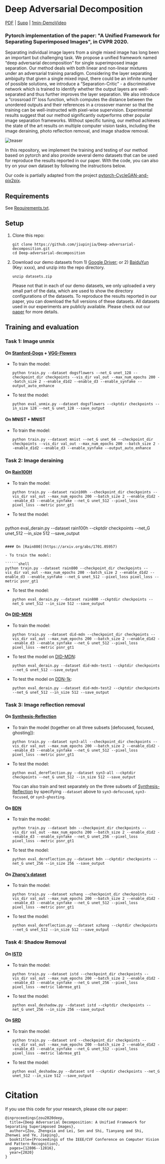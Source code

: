 # Deep Adversarial Decomposition 

[PDF](<https://openaccess.thecvf.com/content_CVPR_2020/papers/Zou_Deep_Adversarial_Decomposition_A_Unified_Framework_for_Separating_Superimposed_Images_CVPR_2020_paper.pdf>) | [Supp](<https://openaccess.thecvf.com/content_CVPR_2020/supplemental/Zou_Deep_Adversarial_Decomposition_CVPR_2020_supplemental.pdf>) | [1min-DemoVideo](<http://www-personal.umich.edu/~zzhengxi/zzx_gallery/5946-1min.mp4>) 

### Pytorch implementation of the paper: "A Unified Framework for Separating Superimposed Images", in CVPR 2020.

Separating individual image layers from a single mixed image has long been an important but challenging task. We propose a unified framework named “deep adversarial decomposition” for single superimposed image separation. Our method deals with both linear and non-linear mixtures under an adversarial training paradigm. Considering the layer separating ambiguity that given a single mixed input, there could be an infinite number of possible solutions, we introduce a “Separation-Critic” - a discriminative network which is trained to identify whether the output layers are well-separated and thus further improves the layer separation. We also introduce a “crossroad l1” loss function, which computes the distance between the unordered outputs and their references in a crossover manner so that the training can be well-instructed with pixel-wise supervision. Experimental results suggest that our method significantly outperforms other popular image separation frameworks. Without specific tuning, our method achieves the state of the art results on multiple computer vision tasks, including the image deraining, photo reflection removal, and image shadow removal. 

![teaser](fig/teaser.jpg)

In this repository, we implement the training and testing of our method based on pytorch and also provide several demo datasets that can be used for reproduce the results reported in our paper. With the code, you can also try on your own dataset by following the instructions below.

Our code is partially adapted from the project [pytorch-CycleGAN-and-pix2pix](https://github.com/junyanz/pytorch-CycleGAN-and-pix2pix).



## Requirements

See [Requirements.txt](requirements.txt).



## Setup

1. Clone this repo:

   ``````shell
   git clone https://github.com/jiupinjia/Deep-adversarial-decomposition.git 
   cd Deep-adversarial-decomposition
   ``````

2. Download our demo datasets from 1) [Google Driver](https://drive.google.com/open?id=1MIBstoZI1hJ2Rio2CP5Gq1KLJ0IVC1Rd); or 2) [BaiduYun](https://pan.baidu.com/s/17Lfh5LpXrTsxkwFdoi_Jhw) (Key: xxxx), and unzip into the repo directory.

   ``````shell
   unzip datasets.zip
   ``````
   
   Please not that in each of our demo datasets, we only uploaded a very small part of the data, which are used to show the directory configurations of the datasets. To reproduce the results reported in our paper, you can download the full versions of these datasets. All datasets used in our experiments are publicly available. Please check out our [paper](https://openaccess.thecvf.com/content_CVPR_2020/papers/Zou_Deep_Adversarial_Decomposition_A_Unified_Framework_for_Separating_Superimposed_Images_CVPR_2020_paper.pdf) for more details.
   
   

## Training and evaluation



### Task 1: Image unmix

#### On [Stanford-Dogs](https://people.csail.mit.edu/khosla/papers/fgvc2011.pdf) + [VGG-Flowers](http://www.robots.ox.ac.uk/~men/papers/nilsback_cvpr06.pdf)

- To train the model:

  ``````shell
  python train.py --dataset dogsflowers --net_G unet_128 --checkpoint_dir checkpoints --vis_dir val_out --max_num_epochs 200 --batch_size 2 --enable_d1d2 --enable_d3 --enable_synfake --output_auto_enhance
  ``````

- To test the model:

  ``````shell
  python eval_unmix.py --dataset dogsflowers --ckptdir checkpoints --in_size 128 --net_G unet_128 --save_output
  ``````

#### On MNIST + MNIST

- To train the model:

  ``````shell
  python train.py --dataset mnist --net_G unet_64 --checkpoint_dir checkpoints --vis_dir val_out --max_num_epochs 200 --batch_size 2 --enable_d1d2 --enable_d3 --enable_synfake --output_auto_enhance
  ``````



### Task 2: Image deraining

#### On [Rain100H](https://arxiv.org/abs/1609.07769) 

- To train the model:

  ``````shell
  python train.py --dataset rain100h --checkpoint_dir checkpoints --vis_dir val_out --max_num_epochs 200 --batch_size 2 --enable_d1d2 --enable_d3 --enable_synfake --net_G unet_512 --pixel_loss pixel_loss --metric psnr_gt1
  ``````

- To test the model:

  ``````shell
python eval_derain.py --dataset rain100h --ckptdir checkpoints --net_G unet_512 --in_size 512 --save_output
  ``````

#### On [Rain800](https://arxiv.org/abs/1701.05957) 

- To train the model:

  ``````shell
  python train.py --dataset rain800 --checkpoint_dir checkpoints --vis_dir val_out --max_num_epochs 200 --batch_size 2 --enable_d1d2 --enable_d3 --enable_synfake --net_G unet_512 --pixel_loss pixel_loss --metric psnr_gt1
  ``````

- To test the model:

  ``````shell
  python eval_derain.py --dataset rain800 --ckptdir checkpoints --net_G unet_512 --in_size 512 --save_output
  ``````

#### On [DID-MDN](https://openaccess.thecvf.com/content_cvpr_2018/papers/Zhang_Density-Aware_Single_Image_CVPR_2018_paper.pdf) 

- To train the model:

  ``````shell
  python train.py --dataset did-mdn --checkpoint_dir checkpoints --vis_dir val_out --max_num_epochs 200 --batch_size 2 --enable_d1d2 --enable_d3 --enable_synfake --net_G unet_512 --pixel_loss pixel_loss --metric psnr_gt1
  ``````

- To test the model on [DID-MDN](https://openaccess.thecvf.com/content_cvpr_2018/papers/Zhang_Density-Aware_Single_Image_CVPR_2018_paper.pdf):

  ``````shell
  python eval_derain.py --dataset did-mdn-test1 --ckptdir checkpoints --net_G unet_512 --save_output
  ``````

- To test the model on [DDN-1k](https://openaccess.thecvf.com/content_cvpr_2018/papers/Zhang_Density-Aware_Single_Image_CVPR_2018_paper.pdf):

  ``````shell
  python eval_derain.py --dataset did-mdn-test2 --ckptdir checkpoints --net_G unet_512 --in_size 512 --save_output
  ``````



### Task 3: Image reflection removal

#### On [Synthesis-Reflection](https://openaccess.thecvf.com/content_CVPR_2019/papers/Wen_Single_Image_Reflection_Removal_Beyond_Linearity_CVPR_2019_paper.pdf) 

- To train the model (together on all three subsets [defocused, focused, ghosting]):

  ``````shell
  python train.py --dataset syn3-all --checkpoint_dir checkpoints --vis_dir val_out --max_num_epochs 200 --batch_size 2 --enable_d1d2 --enable_d3 --enable_synfake --net_G unet_512 --pixel_loss pixel_loss --metric psnr_gt1
  ``````

- To test the model:

  ``````shell
  python eval_dereflection.py --dataset syn3-all --ckptdir checkpoints --net_G unet_512 --in_size 512 --save_output
  ``````
   
   You can also train and test separately on the three subsets of [Synthesis-Reflection](https://openaccess.thecvf.com/content_CVPR_2019/papers/Wen_Single_Image_Reflection_Removal_Beyond_Linearity_CVPR_2019_paper.pdf) by specifying `--dataset` above to `syn3-defocused`, `syn3-focused`, or `syn3-ghosting`. 

#### On [BDN](https://openaccess.thecvf.com/content_ECCV_2018/papers/Jie_Yang_Seeing_Deeply_and_ECCV_2018_paper.pdf) 

- To train the model:

  ``````shell
  python train.py --dataset bdn --checkpoint_dir checkpoints --vis_dir val_out --max_num_epochs 200 --batch_size 2 --enable_d1d2 --enable_d3 --enable_synfake --net_G unet_256 --pixel_loss pixel_loss --metric psnr_gt1
  ``````

- To test the model:

  ``````shell
  python eval_dereflection.py --dataset bdn --ckptdir checkpoints --net_G unet_256 --in_size 256 --save_output
  ``````


#### On [Zhang's dataset](https://openaccess.thecvf.com/content_cvpr_2018/papers/Zhang_Single_Image_Reflection_CVPR_2018_paper.pdf) 

- To train the model:

  ``````shell
  python train.py --dataset xzhang --checkpoint_dir checkpoints --vis_dir val_out --max_num_epochs 200 --batch_size 2 --enable_d1d2 --enable_d3 --enable_synfake --net_G unet_512 --pixel_loss pixel_loss --metric psnr_gt1
  ``````

- To test the model:

  ``````shell
  python eval_dereflection.py --dataset xzhang --ckptdir checkpoints --net_G unet_512 --in_size 512 --save_output
  ``````



### Task 4: Shadow Removal

#### On [ISTD](https://openaccess.thecvf.com/content_cvpr_2018/papers/Wang_Stacked_Conditional_Generative_CVPR_2018_paper.pdf) 

- To train the model:

  ``````shell
  python train.py --dataset istd --checkpoint_dir checkpoints --vis_dir val_out --max_num_epochs 200 --batch_size 2 --enable_d1d2 --enable_d3 --enable_synfake --net_G unet_256 --pixel_loss pixel_loss --metric labrmse_gt1
  ``````

- To test the model:

  ``````shell
  python eval_deshadow.py --dataset istd --ckptdir checkpoints --net_G unet_256 --in_size 256 --save_output
  ``````


#### On [SRD](https://openaccess.thecvf.com/content_cvpr_2017/papers/Qu_DeshadowNet_A_Multi-Context_CVPR_2017_paper.pdf) 

- To train the model:

  ``````shell
  python train.py --dataset srd --checkpoint_dir checkpoints --vis_dir val_out --max_num_epochs 200 --batch_size 2 --enable_d1d2 --enable_d3 --enable_synfake --net_G unet_512 --pixel_loss pixel_loss --metric labrmse_gt1
  ``````

- To test the model:

  ``````shell
  python eval_deshadow.py --dataset srd --ckptdir checkpoints --net_G unet_512 --in_size 512 --save_output
  ``````




# Citation

If you use this code for your research, please cite our paper:

``````
@inproceedings{zou2020deep,
  title={Deep Adversarial Decomposition: A Unified Framework for Separating Superimposed Images},
  author={Zou, Zhengxia and Lei, Sen and Shi, Tianyang and Shi, Zhenwei and Ye, Jieping},
  booktitle={Proceedings of the IEEE/CVF Conference on Computer Vision and Pattern Recognition},
  pages={12806--12816},
  year={2020}
}
``````
